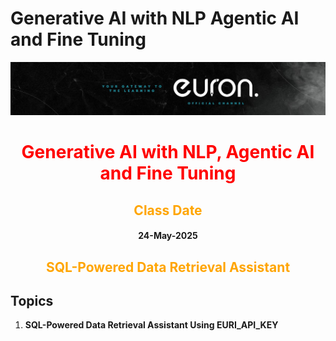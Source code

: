 # Generative AI with NLP Agentic AI and Fine Tuning

![euron](https://github.com/MohammadWasiq0786/Generative-AI-with-NLP-Agentic-AI-and-Fine-Tuning/blob/main/euronone.jpeg)

<center> <h1 style= "color:red"> Generative AI with NLP, Agentic AI and Fine Tuning </h1> </center>

<center> <h2 style= "color:orange"> Class Date </h2> </center>

<center> <h4> 24-May-2025 </h4> </center>

<center> <h2 style= "color:orange"> SQL-Powered Data Retrieval Assistant </h2> </center>

## Topics

1. **SQL-Powered Data Retrieval Assistant Using EURI_API_KEY**